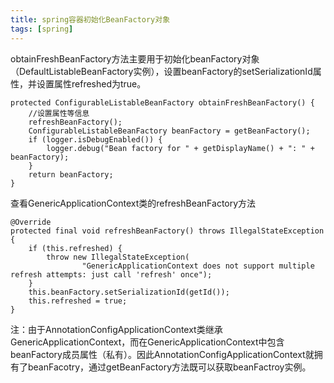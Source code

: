 ```yaml
---
title: spring容器初始化BeanFactory对象
tags: [spring]
---
```


obtainFreshBeanFactory方法主要用于初始化beanFactory对象（DefaultListableBeanFactory实例），设置beanFactory的setSerializationId属性，并设置属性refreshed为true。

```
protected ConfigurableListableBeanFactory obtainFreshBeanFactory() {
    //设置属性等信息
    refreshBeanFactory();
    ConfigurableListableBeanFactory beanFactory = getBeanFactory();
    if (logger.isDebugEnabled()) {
        logger.debug("Bean factory for " + getDisplayName() + ": " + beanFactory);
    }
    return beanFactory;
}
```

查看GenericApplicationContext类的refreshBeanFactory方法

```
@Override
protected final void refreshBeanFactory() throws IllegalStateException {
    if (this.refreshed) {
        throw new IllegalStateException(
                "GenericApplicationContext does not support multiple refresh attempts: just call 'refresh' once");
    }
    this.beanFactory.setSerializationId(getId());
    this.refreshed = true;
}
```

注：由于AnnotationConfigApplicationContext类继承GenericApplicationContext，而在GenericApplicationContext中包含beanFactory成员属性（私有）。因此AnnotationConfigApplicationContext就拥有了beanFacotry，通过getBeanFactory方法既可以获取beanFactroy实例。